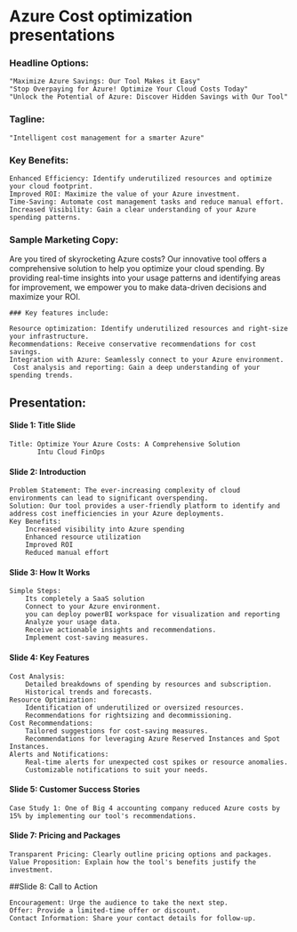 # Azure Cost optimization presentations


### Headline Options:

    "Maximize Azure Savings: Our Tool Makes it Easy"
    "Stop Overpaying for Azure! Optimize Your Cloud Costs Today"
    "Unlock the Potential of Azure: Discover Hidden Savings with Our Tool"

### Tagline:

    "Intelligent cost management for a smarter Azure"    

### Key Benefits:

    Enhanced Efficiency: Identify underutilized resources and optimize your cloud footprint.
    Improved ROI: Maximize the value of your Azure investment.
    Time-Saving: Automate cost management tasks and reduce manual effort.
    Increased Visibility: Gain a clear understanding of your Azure spending patterns.

### Sample Marketing Copy:

Are you tired of skyrocketing Azure costs? Our innovative tool offers a comprehensive solution to help you optimize your cloud spending. By providing real-time insights into your usage patterns and identifying areas for improvement, we empower you to make data-driven decisions and maximize your ROI.

    ### Key features include:

    Resource optimization: Identify underutilized resources and right-size your infrastructure.
    Recommendations: Receive conservative recommendations for cost savings.
    Integration with Azure: Seamlessly connect to your Azure environment.
     Cost analysis and reporting: Gain a deep understanding of your spending trends.

     

## Presentation:

#### Slide 1: Title Slide

    Title: Optimize Your Azure Costs: A Comprehensive Solution
           Intu Cloud FinOps
           
#### Slide 2: Introduction

    Problem Statement: The ever-increasing complexity of cloud environments can lead to significant overspending.
    Solution: Our tool provides a user-friendly platform to identify and address cost inefficiencies in your Azure deployments.
    Key Benefits:
        Increased visibility into Azure spending
        Enhanced resource utilization
        Improved ROI
        Reduced manual effort

#### Slide 3: How It Works

    Simple Steps:
        Its completely a SaaS solution 
        Connect to your Azure environment.
        you can deploy powerBI workspace for visualization and reporting    
        Analyze your usage data.
        Receive actionable insights and recommendations.
        Implement cost-saving measures.

#### Slide 4: Key Features

    Cost Analysis:
        Detailed breakdowns of spending by resources and subscription.
        Historical trends and forecasts.
    Resource Optimization:
        Identification of underutilized or oversized resources.
        Recommendations for rightsizing and decommissioning.
    Cost Recommendations:
        Tailored suggestions for cost-saving measures.
        Recommendations for leveraging Azure Reserved Instances and Spot Instances.
    Alerts and Notifications:
        Real-time alerts for unexpected cost spikes or resource anomalies.
        Customizable notifications to suit your needs.

#### Slide 5: Customer Success Stories

    Case Study 1: One of Big 4 accounting company reduced Azure costs by 15% by implementing our tool's recommendations.

#### Slide 7: Pricing and Packages

    Transparent Pricing: Clearly outline pricing options and packages.
    Value Proposition: Explain how the tool's benefits justify the investment.

##Slide 8: Call to Action

    Encouragement: Urge the audience to take the next step.
    Offer: Provide a limited-time offer or discount.
    Contact Information: Share your contact details for follow-up.
